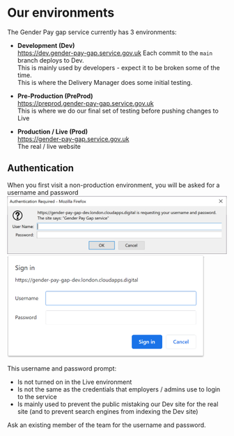 # Our environments

The Gender Pay gap service currently has 3 environments:

* **Development (Dev)**  
  https://dev.gender-pay-gap.service.gov.uk 
  Each commit to the `main` branch deploys to Dev.  
  This is mainly used by developers - expect it to be broken some of the time.  
  This is where the Delivery Manager does some initial testing.

* **Pre-Production (PreProd)**  
  https://preprod.gender-pay-gap.service.gov.uk  
  This is where we do our final set of testing before pushing changes to Live

* **Production / Live (Prod)**  
  https://gender-pay-gap.service.gov.uk  
  The real / live website

## Authentication
When you first visit a non-production environment, you will be asked for a username and password  
<img src="screenshot-of-http-basic-auth-in-dev-environment-firefox.png"
     alt="Screenshot Of Http Basic Auth In Dev Environment (Firefox)"
     width="632px">
<img src="screenshot-of-http-basic-auth-in-dev-environment-google-chrome.png"
     alt="Screenshot Of Http Basic Auth In Dev Environment (Google Chrome)"
     width="453px">

This username and password prompt:
* Is not turned on in the Live environment
* Is not the same as the credentials that employers / admins use to login to the service
* Is mainly used to prevent the public mistaking our Dev site for the real site (and to prevent search engines from indexing the Dev site)

Ask an existing member of the team for the username and password.
